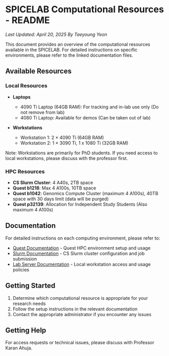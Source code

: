 # SPICELAB Computational Resources - README

*Last Updated: April 20, 2025 By Taeyoung Yeon*

This document provides an overview of the computational resources available in the SPICELAB. 
For detailed instructions on specific environments, please refer to the linked documentation files.

## Available Resources

### Local Resources
- **Laptops**
  - 4090 Ti Laptop (64GB RAM): For tracking and in-lab use only (Do not remove from lab)
  - 4080 Ti Laptop: Available for demos (Can be taken out of lab)

- **Workstations**
  - Workstation 1: 2 × 4090 Ti (64GB RAM)
  - Workstation 2: 1 × 3090 Ti, 1 x 1080 Ti (32GB RAM)

Note: Workstations are primarily for PhD students. If you need access to local workstations, please discuss with the professor first.

### HPC Resources
- **CS Slurm Cluster**: 4 A40s, 2TB space
- **Quest b1218**: Max 4 A100s, 10TB space
- **Quest b1042**: Genomics Compute Cluster (maximum 4 A100s), 40TB space with 30 days limit (data will be purged)
- **Quest p32139**: Allocation for Independent Study Students (Also maximum 4 A100s)

## Documentation

For detailed instructions on each computing environment, please refer to:
- [Quest Documentation](./QUEST.md) - Quest HPC environment setup and usage
- [Slurm Documentation](./SLURM.md) - CS Slurm cluster configuration and job submission
- [Lab Server Documentation](./LAB_SERVER.md) - Local workstation access and usage policies

## Getting Started

1. Determine which computational resource is appropriate for your research needs
2. Follow the setup instructions in the relevant documentation
3. Contact the appropriate administrator if you encounter any issues

## Getting Help

For access requests or technical issues, please discuss with Professor Karan Ahuja.